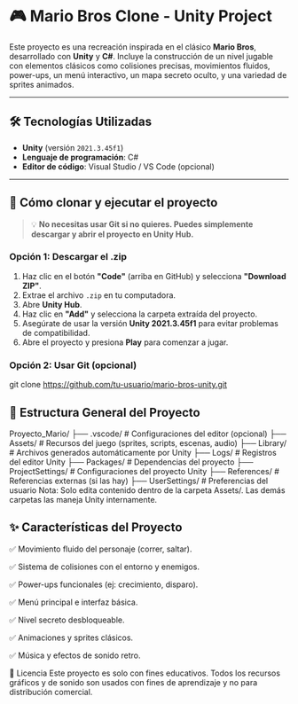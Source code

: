# 🎮 Mario Bros Clone - Unity Project

Este proyecto es una recreación inspirada en el clásico **Mario Bros**, desarrollado con **Unity** y **C#**. Incluye la construcción de un nivel jugable con elementos clásicos como colisiones precisas, movimientos fluidos, power-ups, un menú interactivo, un mapa secreto oculto, y una variedad de sprites animados.

---

## 🛠️ Tecnologías Utilizadas

- **Unity** (versión `2021.3.45f1`)
- **Lenguaje de programación**: C#
- **Editor de código**: Visual Studio / VS Code (opcional)

---

## 🚀 Cómo clonar y ejecutar el proyecto

> 💡 **No necesitas usar Git si no quieres. Puedes simplemente descargar y abrir el proyecto en Unity Hub.**

### Opción 1: Descargar el .zip
1. Haz clic en el botón **"Code"** (arriba en GitHub) y selecciona **"Download ZIP"**.
2. Extrae el archivo `.zip` en tu computadora.
3. Abre **Unity Hub**.
4. Haz clic en **"Add"** y selecciona la carpeta extraída del proyecto.
5. Asegúrate de usar la versión **Unity 2021.3.45f1** para evitar problemas de compatibilidad.
6. Abre el proyecto y presiona **Play** para comenzar a jugar.

### Opción 2: Usar Git (opcional)

git clone https://github.com/tu-usuario/mario-bros-unity.git

## 📁 Estructura General del Proyecto
Proyecto_Mario/
├── .vscode/              # Configuraciones del editor (opcional)
├── Assets/               # Recursos del juego (sprites, scripts, escenas, audio)
├── Library/              # Archivos generados automáticamente por Unity
├── Logs/                 # Registros del editor Unity
├── Packages/             # Dependencias del proyecto
├── ProjectSettings/      # Configuraciones del proyecto Unity
├── References/           # Referencias externas (si las hay)
├── UserSettings/         # Preferencias del usuario
Nota: Solo edita contenido dentro de la carpeta Assets/. Las demás carpetas las maneja Unity internamente.

## ✨ Características del Proyecto
✅ Movimiento fluido del personaje (correr, saltar).

✅ Sistema de colisiones con el entorno y enemigos.

✅ Power-ups funcionales (ej: crecimiento, disparo).

✅ Menú principal e interfaz básica.

✅ Nivel secreto desbloqueable.

✅ Animaciones y sprites clásicos.

✅ Música y efectos de sonido retro.

📄 Licencia
Este proyecto es solo con fines educativos. Todos los recursos gráficos y de sonido son usados con fines de aprendizaje y no para distribución comercial.
